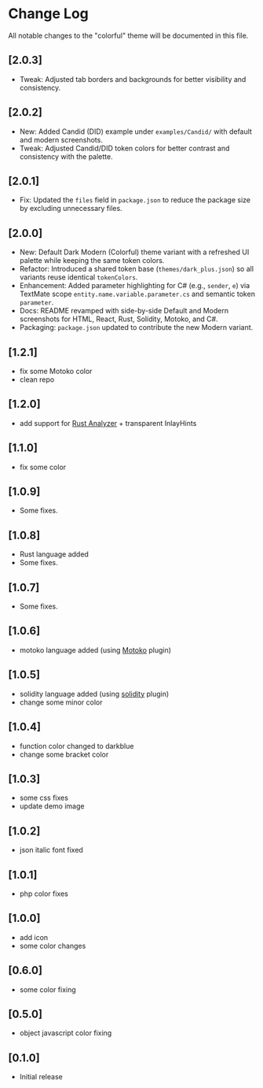 # Change Log

All notable changes to the "colorful" theme will be documented in this file.

## [2.0.3]

- Tweak: Adjusted tab borders and backgrounds for better visibility and consistency.

## [2.0.2]

- New: Added Candid (DID) example under `examples/Candid/` with default and modern screenshots.
- Tweak: Adjusted Candid/DID token colors for better contrast and consistency with the palette.

## [2.0.1]

- Fix: Updated the `files` field in `package.json` to reduce the package size by excluding unnecessary files.

## [2.0.0]

- New: Default Dark Modern (Colorful) theme variant with a refreshed UI palette while keeping the same token colors.
- Refactor: Introduced a shared token base (`themes/dark_plus.json`) so all variants reuse identical `tokenColors`.
- Enhancement: Added parameter highlighting for C# (e.g., `sender`, `e`) via TextMate scope `entity.name.variable.parameter.cs` and semantic token `parameter`.
- Docs: README revamped with side-by-side Default and Modern screenshots for HTML, React, Rust, Solidity, Motoko, and C#.
- Packaging: `package.json` updated to contribute the new Modern variant.

## [1.2.1]

- fix some Motoko color
- clean repo

## [1.2.0]

- add support for [Rust Analyzer](https://marketplace.visualstudio.com/items?itemName=rust-lang.rust-analyzer) + transparent InlayHints

## [1.1.0]

- fix some color

## [1.0.9]

- Some fixes.

## [1.0.8]

- Rust language added
- Some fixes.

## [1.0.7]

- Some fixes.

## [1.0.6]

- motoko language added (using [Motoko](https://marketplace.visualstudio.com/items?itemName=dfinity-foundation.vscode-motoko)
  plugin)

## [1.0.5]

- solidity language added (using [solidity](https://marketplace.visualstudio.com/items?itemName=JuanBlanco.solidity) plugin)
- change some minor color

## [1.0.4]

- function color changed to darkblue
- change some bracket color

## [1.0.3]

- some css fixes
- update demo image

## [1.0.2]

- json italic font fixed

## [1.0.1]

- php color fixes

## [1.0.0]

- add icon
- some color changes

## [0.6.0]

- some color fixing

## [0.5.0]

- object javascript color fixing

## [0.1.0]

- Initial release
